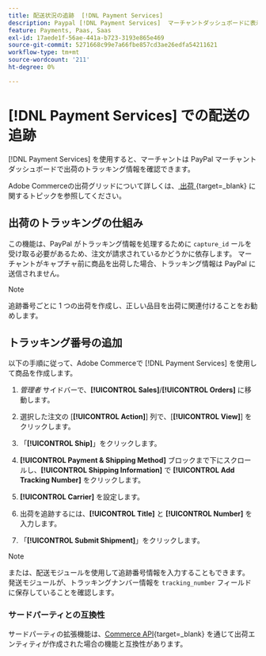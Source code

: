 ```yaml
---
title: 配送状況の追跡  [!DNL Payment Services]
description: Paypal [!DNL Payment Services]  マーチャントダッシュボードに表示される出荷およびトラッキング情報をカスタマイズします。
feature: Payments, Paas, Saas
exl-id: 17aede1f-56ae-441a-b723-3193e865e469
source-git-commit: 5271668c99e7a66fbe857cd3ae26edfa54211621
workflow-type: tm+mt
source-wordcount: '211'
ht-degree: 0%

---
```


# [!DNL Payment Services] での配送の追跡

[!DNL Payment Services] を使用すると、マーチャントは PayPal マーチャントダッシュボードで出荷のトラッキング情報を確認できます。

Adobe Commerceの出荷グリッドについて詳しくは、[ 出荷 ](https://experienceleague.adobe.com/ja/docs/commerce-admin/stores-sales/order-management/shipments){target=_blank} に関するトピックを参照してください。

## 出荷のトラッキングの仕組み

この機能は、PayPal がトラッキング情報を処理するために `capture_id` ールを受け取る必要があるため、注文が請求されているかどうかに依存します。 マーチャントがキャプチャ前に商品を出荷した場合、トラッキング情報は PayPal に送信されません。

>[!NOTE]
>
> 追跡番号ごとに 1 つの出荷を作成し、正しい品目を出荷に関連付けることをお勧めします。

## トラッキング番号の追加

以下の手順に従って、Adobe Commerceで [!DNL Payment Services] を使用して商品を作成します。

1. _管理者_ サイドバーで、**[!UICONTROL Sales]**/**[!UICONTROL Orders]** に移動します。

1. 選択した注文の [**[!UICONTROL Action]**] 列で、[**[!UICONTROL View]**] をクリックします。

1. 「**[!UICONTROL Ship]**」をクリックします。

1. **[!UICONTROL Payment & Shipping Method]** ブロックまで下にスクロールし、**[!UICONTROL Shipping Information]** で **[!UICONTROL Add Tracking Number]** をクリックします。

1. **[!UICONTROL Carrier]** を設定します。

1. 出荷を追跡するには、**[!UICONTROL Title]** と **[!UICONTROL Number]** を入力します。

1. 「**[!UICONTROL Submit Shipment]**」をクリックします。

>[!NOTE]
>
> または、配送モジュールを使用して追跡番号情報を入力することもできます。 発送モジュールが、トラッキングナンバー情報を `tracking_number` フィールドに保存していることを確認します。

### サードパーティとの互換性

サードパーティの拡張機能は、[Commerce API](https://developer.adobe.com/commerce/webapi/rest/attributes/#ShipmentRepositoryInterface){target=_blank} を通じて出荷エンティティが作成された場合の機能と互換性があります。
